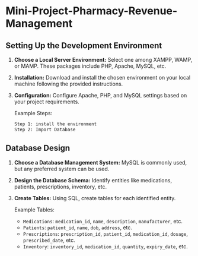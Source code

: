 # Mini-Project-Pharmacy-Revenue-Management

## Setting Up the Development Environment

1. **Choose a Local Server Environment:** Select one among XAMPP, WAMP, or MAMP. These packages include PHP, Apache, MySQL, etc.
2. **Installation:** Download and install the chosen environment on your local machine following the provided instructions.
3. **Configuration:** Configure Apache, PHP, and MySQL settings based on your project requirements.

    Example Steps:
    ```bash
    Step 1: install the environment
    Step 2: Import Database
    ```

## Database Design

1. **Choose a Database Management System:** MySQL is commonly used, but any preferred system can be used.
2. **Design the Database Schema:** Identify entities like medications, patients, prescriptions, inventory, etc.
3. **Create Tables:** Using SQL, create tables for each identified entity.

    Example Tables:
    - `Medications`: `medication_id`, `name`, `description`, `manufacturer`, etc.
    - `Patients`: `patient_id`, `name`, `dob`, `address`, etc.
    - `Prescriptions`: `prescription_id`, `patient_id`, `medication_id`, `dosage`, `prescribed_date`, etc.
    - `Inventory`: `inventory_id`, `medication_id`, `quantity`, `expiry_date`, etc.
